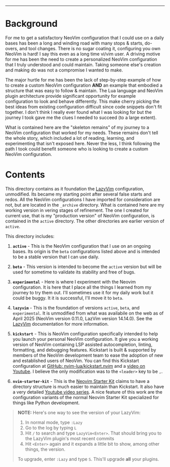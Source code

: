 
<!-- markdownlint-configure-file { "default": "true" } -->
<!-- markdownlint-configure-file { "ul-indent": { "indent": 4, "start_indented": false, "start_indent": 4, } } -->
<!-- markdownlint-configure-file { "line-length": { "line_length": 300 } } -->
<!-- markdownlint-configure-file { "blanks-around-headings": { "lines_above": 2, "lines_below": 0, } } -->
<!-- markdownlint-configure-file { "hr-style": { "style": "---------------", } } -->
<!-- markdownlint-disable MD001 MD012 MD033 MD041 MD045 -->
<!-- see [Markdownlint Documentation](https://docs.superoffice.com/contribute/markdown-guide/markdownlint.html) -->
<!-- see [Markdownlint Schema](https://github.com/DavidAnson/markdownlint/blob/main/schema/.markdownlint.jsonc) -->

<!--
Maintainer:   jeffskinnerbox@yahoo.com / www.jeffskinnerbox.me
Version:      0.0.1
-->

<!--
<div align="center">
<img src="https://raw.githubusercontent.com/jeffskinnerbox/blog/main/content/images/banners-bkgrds/work-in-progress.jpg" title="These materials require additional work and are not ready for general use." align="center" width=420px height=219px>
</div>
-->

---------------


# Background
For me to get a satisfactory NeoVim configuration that I could use on a daily bases
has been a long and winding road with many stops & starts, do-overs, and tool changes.
There is no sugar coating it, configuring you own NeoVim is hard!
I say this even as a long time vi/vim user.
A driving motive for me has been the need to create a personalized NeoVim configuration
that I truly understood and could maintain.
Taking someone else's creation and making do was not a compromise I wanted to make.

The major hurtle for me has been the lack of step-by-step example of how to create a custom NeoVim configuration
**AND** an example that embodied a structure that was easy to follow & maintain.
The Lua language and NeoVim plugin architecture provide significant opportunity
for example configuration to look and behave differently.
This make cherry picking the best ideas from existing configuration difficult
since code snippets don't fit together.
I don't think I really ever found what I was looking for
but the journey I took gave me the clues I needed to succeed (to a large extent).

What is contained here are the "skeleton remains" of my journey to a NeoVim configuration that worked for my needs.
These remains don't tell the whole story, which included a lot of reading, learning, and experimenting that isn't exposed here.
Never the less, I think following the path I took could benefit someone who is looking to create a custom NeoVim configuration.


# Contents
This directory contains as it foundation the [LazyVim][06] configuration, unmodified.
Its became my starting point after several false starts and redos.
All the NeoVim configurations I have imported for consideration are not, but are located in the `_archive` directory.
What is contained here are my working version in vering stages of refinement.
The one I created for current use, that is my "production version" of NeoVim configuration,
is contained in the `active` directory.
The other directories are earlier version of `active`.

This directory includes:

1. **`active`** - This is the NeoVim configuration that I use on an ongoing bases.
Its origin is the `beta` configurations listed above
and is intended to be a stable version that I can use daily.

1. **`beta`** - This version is intended to become the `active` version
but will be used for sometime to validate its stability and free of bugs.

1. **`experimental`** - Here is where I experiment with the Neovim configuration.
It is here that I place all the things I learned from my journey to try them out.
I'll sometimes use it for my daily work but it could be buggy.
It it is successful, I'll move it to `beta`.

1. **`lazyvim`** - This is the foundation of versions `active`, `beta`, and `experimental`.
It is unmodified from what was availabile on the web as of April 2025
(NeoVim version 0.11.0, LazVim version 14.14.0).
See the [LazyVim][06] documentation for more information.

1. **`kickstart`** - This is NeoVim configuration specifically intended to help you launch your personal NeoVim configuration.
It give you a working version of NeoVim containing LSP assisted autocompletion, linting, formatting, and debugging features.
Kickstart is built & supported by members of the NeoVim development team to ease the adoption of new and established users of NeoVim.
You can find this Kickstart configuration at [GitHub: nvim-lua/kickstart.nvim][02] and a [video on Youtube][04].
I believe the only modification was to the `<leader>` key to be `,`.

1. **`nvim-starter-kit`** - This is the [Neovim Starter Kit][03] claims to have
a directory structure is much easier to maintain than Kickstart.
It also have a very detailed [Youtube video series][05].
A nice feature of this work are the configuration variants of the normal Neovim Starter Kit
specialized for things like Python development.

>**NOTE:** Here's one way to see the version of your LazyVim:
>
>1. In normal mode, type `:Lazy`
>2. Go to the log by typing `L`
>3. Hit `/` to search and type `LazyVim<Enter>`. That should bring you to the LazyVim plugin's most recent commits
>4. Hit `<Enter>` again and it expands a little bit to show, among other things, the version.
>
>To upgrade, enter `:Lazy` and type `S`. This'll upgrade **all** your plugins.




[02]:https://github.com/nvim-lua/kickstart.nvim
[03]:https://github.com/bcampolo/nvim-starter-kit/tree/main
[04]:https://www.youtube.com/watch?v=m8C0Cq9Uv9o
[05]:https://www.youtube.com/playlist?list=PLD3V7KEd2M-tUghtES9iyl_ERa7sc1-HF
[06]:https://www.lazyvim.org/

